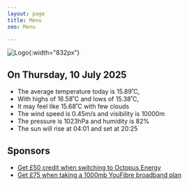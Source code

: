 ```yaml
---
layout: page
title: Menu
seo: Menu

---
```


![Logo](/images/logo.jpg){:width="832px"}

<!-- weather_marker starts -->
## On Thursday, 10 July 2025

- The average temperature today is 15.89˚C,
- With highs of 16.58˚C and lows of 15.38˚C,
- It may feel like 15.68˚C with few clouds
- The wind speed is 0.45m/s and visibility is 10000m
- The pressure is 1023hPa and humidity is 82%
- The sun will rise at 04:01 and set at 20:25

<!-- weather_marker ends -->

## Sponsors

- [Get £50 credit when switching to Octopus Energy](https://bit.ly/3oD1nnS)
- [Get £75 when taking a 1000mb YouFibre broadband plan](https://aklam.io/91zWhU?)
